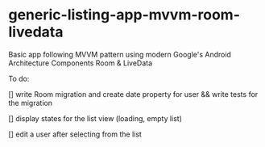 # generic-listing-app-mvvm-room-livedata
Basic app following MVVM pattern using modern Google's Android Architecture Components Room &amp; LiveData 


To do:

[] write Room migration and create date property for user && write tests for the migration

[] display states for the list view (loading, empty list)

[] edit a user after selecting from the list

